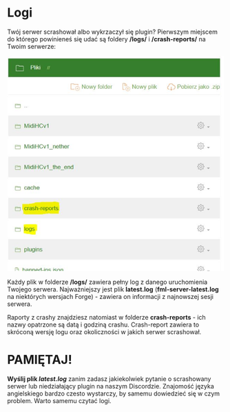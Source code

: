 Logi
====
Twój serwer scrashował albo wykrzaczył się plugin? Pierwszym miejscem do którego powinieneś się udać są foldery **/logs/** i **/crash-reports/** na Twoim serwerze:

![Logi i crash reporty](img/logs.jpg)

Każdy plik w folderze **/logs/** zawiera pełny log z danego uruchomienia Twojego serwera. Najważniejszy jest plik **latest.log** (**fml-server-latest.log** na niektórych wersjach Forge) - zawiera on informacji z najnowszej sesji serwera. 

Raporty z crashy znajdziesz natomiast w folderze **crash-reports** - ich nazwy opatrzone są datą i godziną crashu. Crash-report zawiera to skróconą wersję logu oraz okoliczności w jakich serwer scrashował.

# PAMIĘTAJ!
**Wyślij plik *latest.log*** zanim zadasz jakiekolwiek pytanie o scrashowany serwer lub niedziałający plugin na naszym Discordzie. Znajomość języka angielskiego bardzo czesto wystarczy, by samemu dowiedzieć się w czym problem. Warto samemu czytać logi.
